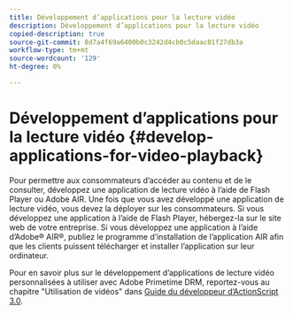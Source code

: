 ```yaml
---
title: Développement d’applications pour la lecture vidéo
description: Développement d’applications pour la lecture vidéo
copied-description: true
source-git-commit: 8d7a4f69a6400b0c3242d4cb0c5daac81f27db3a
workflow-type: tm+mt
source-wordcount: '129'
ht-degree: 0%

---
```



# Développement d’applications pour la lecture vidéo {#develop-applications-for-video-playback}

Pour permettre aux consommateurs d’accéder au contenu et de le consulter, développez une application de lecture vidéo à l’aide de Flash Player ou Adobe AIR. Une fois que vous avez développé une application de lecture vidéo, vous devez la déployer sur les consommateurs. Si vous développez une application à l’aide de Flash Player, hébergez-la sur le site web de votre entreprise. Si vous développez une application à l’aide d’Adobe® AIR®, publiez le programme d’installation de l’application AIR afin que les clients puissent télécharger et installer l’application sur leur ordinateur.

Pour en savoir plus sur le développement d’applications de lecture vidéo personnalisées à utiliser avec Adobe Primetime DRM, reportez-vous au chapitre &quot;Utilisation de vidéos&quot; dans [Guide du développeur d’ActionScript 3.0](https://help.adobe.com/en_US/as3/dev/WS9936fa0d5984e93b3f4f38ec1272a447844-8000.html).
